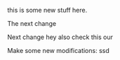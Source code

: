 this is some new stuff here.

The next change

Next change
 hey also check this our
 
 Make some new modifications: ssd
